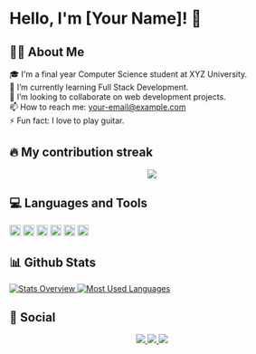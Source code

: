 # Hello, I'm [Your Name]! 👋

## 🙋‍♂️ About Me
🎓 I'm a final year Computer Science student at XYZ University.\
🌱 I’m currently learning Full Stack Development.\
👯 I’m looking to collaborate on web development projects.\
📫 How to reach me: [your-email@example.com](mailto:your-email@example.com)\
⚡ Fun fact: I love to play guitar.

## 🔥 My contribution streak

<p align="center">
  <a href="https://github.com/[username]/github-readme-streak-stats">
    <img src="https://github-readme-streak-stats.herokuapp.com/?user=[username]#version3"/>
  </a>
</p>

## 💻 Languages and Tools 

<code><img height="20" src="https://img.icons8.com/color/48/000000/java-coffee-cup-logo--v1.png"></code>
<code><img height="20" src="https://img.icons8.com/color/48/000000/python--v1.png"></code>
<code><img height="20" src="https://img.icons8.com/color/48/000000/javascript--v1.png"></code>
<code><img height="20" src="https://img.icons8.com/fluency/48/000000/mysql-logo.png"></code>
<code><img height="20" src="https://img.icons8.com/color/48/000000/git.png"></code>
<code><img height="20" src="https://img.icons8.com/color/48/000000/linux--v1.png"></code>

## 📊 Github Stats

<a href='https://github.com/[username]/github-stats-transparent'>
  
![Stats Overview](https://raw.githubusercontent.com/[username]/github-stats-transparent/output/generated/overview.svg)
![Most Used Languages](https://raw.githubusercontent.com/[username]/github-stats-transparent/output/generated/languages.svg)

</a>

## 🌟 Social

<p align="center">
  <a href="https://github.com/[username]">
    <img src="https://img.shields.io/github/followers/[username]?label=follow&style=social"/>
  </a>
  <a href="https://twitter.com/[username]">
    <img src="https://img.shields.io/twitter/follow/[username]?label=follow&style=social"/>
  </a>
  <a href="https://www.linkedin.com/in/[username]">
    <img src="https://img.shields.io/badge/-[username]-0077B5?style=flat&logo=Linkedin&logoColor=white"/>
  </a>
</p>

